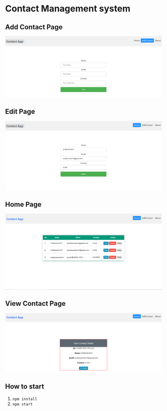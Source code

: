 # Contact Management system

## Add Contact Page

![add_contact](https://github.com/Anubhav1603/contact-app/blob/master/src/Images/AddContact.PNG)

## Edit Page

![edit](https://github.com/Anubhav1603/contact-app/blob/master/src/Images/Edit.PNG)

## Home Page

![home](https://github.com/Anubhav1603/contact-app/blob/master/src/Images/Home.PNG)

## View Contact Page

![view](https://github.com/Anubhav1603/contact-app/blob/master/src/Images/View.PNG)

## How to start

1. `npm install`
2. `npm start`
